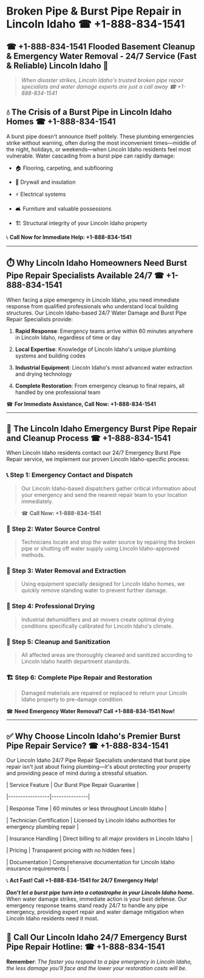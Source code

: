 # Broken Pipe & Burst Pipe Repair in Lincoln Idaho ☎ +1-888-834-1541  
## ☎ +1-888-834-1541 Flooded Basement Cleanup & Emergency Water Removal - 24/7 Service (Fast & Reliable) Lincoln Idaho 🚨  

> *When disaster strikes, Lincoln Idaho's trusted broken pipe repair specialists and water damage experts are just a call away ☎ +1-888-834-1541*  

## 💧 The Crisis of a Burst Pipe in Lincoln Idaho Homes ☎ +1-888-834-1541  

A burst pipe doesn't announce itself politely. These plumbing emergencies strike without warning, often during the most inconvenient times—middle of the night, holidays, or weekends—when Lincoln Idaho residents feel most vulnerable. Water cascading from a burst pipe can rapidly damage:  

* 🏠 Flooring, carpeting, and subflooring  
* 🧱 Drywall and insulation  
* ⚡ Electrical systems  
* 🛋️ Furniture and valuable possessions  
* 🏗️ Structural integrity of your Lincoln Idaho property  

📞 **Call Now for Immediate Help: +1-888-834-1541**  

---  

## ⏱️ Why Lincoln Idaho Homeowners Need Burst Pipe Repair Specialists Available 24/7 ☎ +1-888-834-1541  

When facing a pipe emergency in Lincoln Idaho, you need immediate response from qualified professionals who understand local building structures. Our Lincoln Idaho-based 24/7 Water Damage and Burst Pipe Repair Specialists provide:  

1. **Rapid Response**: Emergency teams arrive within 60 minutes anywhere in Lincoln Idaho, regardless of time or day  
2. **Local Expertise**: Knowledge of Lincoln Idaho's unique plumbing systems and building codes  
3. **Industrial Equipment**: Lincoln Idaho's most advanced water extraction and drying technology  
4. **Complete Restoration**: From emergency cleanup to final repairs, all handled by one professional team  

☎ **For Immediate Assistance, Call Now: +1-888-834-1541**  

---  

## 🔧 The Lincoln Idaho Emergency Burst Pipe Repair and Cleanup Process ☎ +1-888-834-1541  

When Lincoln Idaho residents contact our 24/7 Emergency Burst Pipe Repair service, we implement our proven Lincoln Idaho-specific process:  

### 📞 Step 1: Emergency Contact and Dispatch  
> Our Lincoln Idaho-based dispatchers gather critical information about your emergency and send the nearest repair team to your location immediately.  
> ☎ **Call Now: +1-888-834-1541**  

### 🚿 Step 2: Water Source Control  
> Technicians locate and stop the water source by repairing the broken pipe or shutting off water supply using Lincoln Idaho-approved methods.  

### 🌊 Step 3: Water Removal and Extraction  
> Using equipment specially designed for Lincoln Idaho homes, we quickly remove standing water to prevent further damage.  

### 💨 Step 4: Professional Drying  
> Industrial dehumidifiers and air movers create optimal drying conditions specifically calibrated for Lincoln Idaho's climate.  

### 🧼 Step 5: Cleanup and Sanitization  
> All affected areas are thoroughly cleaned and sanitized according to Lincoln Idaho health department standards.  

### 🏗️ Step 6: Complete Pipe Repair and Restoration  
> Damaged materials are repaired or replaced to return your Lincoln Idaho property to pre-damage condition.  

☎ **Need Emergency Water Removal? Call +1-888-834-1541 Now!**  

---  

## ✅ Why Choose Lincoln Idaho's Premier Burst Pipe Repair Service? ☎ +1-888-834-1541  

Our Lincoln Idaho 24/7 Pipe Repair Specialists understand that burst pipe repair isn't just about fixing plumbing—it's about protecting your property and providing peace of mind during a stressful situation.  

| Service Feature | Our Burst Pipe Repair Guarantee |  
|-----------------|---------------|  
| Response Time | 60 minutes or less throughout Lincoln Idaho |  
| Technician Certification | Licensed by Lincoln Idaho authorities for emergency plumbing repair |  
| Insurance Handling | Direct billing to all major providers in Lincoln Idaho |  
| Pricing | Transparent pricing with no hidden fees |  
| Documentation | Comprehensive documentation for Lincoln Idaho insurance requirements |  

📞 **Act Fast! Call +1-888-834-1541 for 24/7 Emergency Help!**  

***Don't let a burst pipe turn into a catastrophe in your Lincoln Idaho home.*** When water damage strikes, immediate action is your best defense. Our emergency response teams stand ready 24/7 to handle any pipe emergency, providing expert repair and water damage mitigation when Lincoln Idaho residents need it most.  

## 📱 Call Our Lincoln Idaho 24/7 Emergency Burst Pipe Repair Hotline: ☎ +1-888-834-1541  

**Remember**: *The faster you respond to a pipe emergency in Lincoln Idaho, the less damage you'll face and the lower your restoration costs will be.*